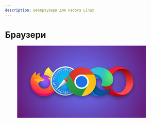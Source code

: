 ```yaml
---
description: Веббраузери для Fedora Linux
---
```


# Браузери

<figure><img src="../../../.gitbook/assets/image.png" alt=""><figcaption></figcaption></figure>
